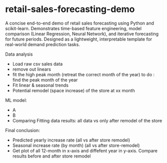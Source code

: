 # retail-sales-forecasting-demo
A concise end-to-end demo of retail sales forecasting using Python and scikit-learn. Demonstrates time-based feature engineering, model comparison (Linear Regression, Neural Network), and iterative forecasting for future periods. Designed as a lightweight, interpretable template for real-world demand prediction tasks.


Data analysis
* Load raw csv sales data
* remove out linears
* fit the high peak month (retreat the correct month of the year) to do : find the peak month of the year 
* Fit linear & seasonal trends
* Potential remodel (space increase) of the store at xx month

ML model:
* A
* B
* Comparing Fitting data results: all data vs only after remodel of the store

Final conclusion:
* Predicted yearly increase rate (all vs after store remodel)
* Seasonal increase rate (by month) (all vs after store-remodel)
* Get plot of all 12-month in x-axis and diffefent year in y-axis. Compare results before and after store remodel 
